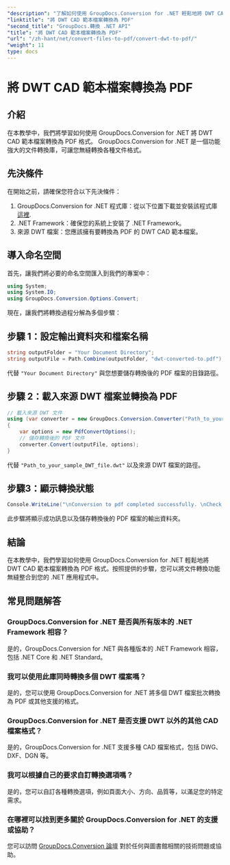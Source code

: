 ```yaml
---
"description": "了解如何使用 GroupDocs.Conversion for .NET 輕鬆地將 DWT CAD 範本檔案轉換為 PDF 格式。"
"linktitle": "將 DWT CAD 範本檔案轉換為 PDF"
"second_title": "GroupDocs.轉換 .NET API"
"title": "將 DWT CAD 範本檔案轉換為 PDF"
"url": "/zh-hant/net/convert-files-to-pdf/convert-dwt-to-pdf/"
"weight": 11
type: docs
---
```

# 將 DWT CAD 範本檔案轉換為 PDF

## 介紹
在本教學中，我們將學習如何使用 GroupDocs.Conversion for .NET 將 DWT CAD 範本檔案轉換為 PDF 格式。 GroupDocs.Conversion for .NET 是一個功能強大的文件轉換庫，可讓您無縫轉換各種文件格式。
## 先決條件
在開始之前，請確保您符合以下先決條件：
1. GroupDocs.Conversion for .NET 程式庫：從以下位置下載並安裝該程式庫 [這裡](https://releases。groupdocs.com/conversion/net/).
2. .NET Framework：確保您的系統上安裝了 .NET Framework。
3. 來源 DWT 檔案：您應該擁有要轉換為 PDF 的 DWT CAD 範本檔案。

## 導入命名空間
首先，讓我們將必要的命名空間匯入到我們的專案中：
```csharp
using System;
using System.IO;
using GroupDocs.Conversion.Options.Convert;
```
現在，讓我們將轉換過程分解為多個步驟：
## 步驟 1：設定輸出資料夾和檔案名稱
```csharp
string outputFolder = "Your Document Directory";
string outputFile = Path.Combine(outputFolder, "dwt-converted-to.pdf");
```
代替 `"Your Document Directory"` 與您想要儲存轉換後的 PDF 檔案的目錄路徑。
## 步驟 2：載入來源 DWT 檔案並轉換為 PDF
```csharp
// 載入來源 DWT 文件
using (var converter = new GroupDocs.Conversion.Converter("Path_to_your_sample_DWT_file.dwt"))
{
    var options = new PdfConvertOptions();
    // 儲存轉換後的 PDF 文件
    converter.Convert(outputFile, options);
}
```
代替 `"Path_to_your_sample_DWT_file.dwt"` 以及來源 DWT 檔案的路徑。
## 步驟3：顯示轉換狀態
```csharp
Console.WriteLine("\nConversion to pdf completed successfully. \nCheck output in {0}", outputFolder);
```
此步驟將顯示成功訊息以及儲存轉換後的 PDF 檔案的輸出資料夾。

## 結論
在本教學中，我們學習如何使用 GroupDocs.Conversion for .NET 輕鬆地將 DWT CAD 範本檔案轉換為 PDF 格式。按照提供的步驟，您可以將文件轉換功能無縫整合到您的 .NET 應用程式中。
## 常見問題解答
### GroupDocs.Conversion for .NET 是否與所有版本的 .NET Framework 相容？
是的，GroupDocs.Conversion for .NET 與各種版本的 .NET Framework 相容，包括 .NET Core 和 .NET Standard。
### 我可以使用此庫同時轉換多個 DWT 檔案嗎？
是的，您可以使用 GroupDocs.Conversion for .NET 將多個 DWT 檔案批次轉換為 PDF 或其他支援的格式。
### GroupDocs.Conversion for .NET 是否支援 DWT 以外的其他 CAD 檔案格式？
是的，GroupDocs.Conversion for .NET 支援多種 CAD 檔案格式，包括 DWG、DXF、DGN 等。
### 我可以根據自己的要求自訂轉換選項嗎？
是的，您可以自訂各種轉換選項，例如頁面大小、方向、品質等，以滿足您的特定需求。
### 在哪裡可以找到更多關於 GroupDocs.Conversion for .NET 的支援或協助？
您可以訪問 [GroupDocs.Conversion 論壇](https://forum.groupdocs.com/c/conversion/11) 對於任何與圖書館相關的技術問題或協助。